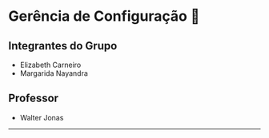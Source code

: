 # Gerência de Configuração 🐛

## Integrantes do Grupo
- Elizabeth Carneiro 
- Margarida Nayandra

## Professor
- Walter Jonas
---
